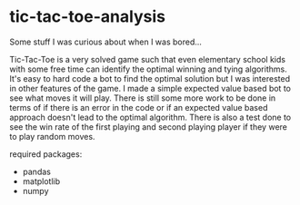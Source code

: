 # tic-tac-toe-analysis
Some stuff I was curious about when I was bored...

Tic-Tac-Toe is a very solved game such that even elementary school kids with some free time can identify the optimal winning and tying algorithms. It's easy to hard code
a bot to find the optimal solution but I was interested in other features of the game. I made a simple expected value based bot to see what moves it will play. There is
still some more work to be done in terms of if there is an error in the code or if an expected value based approach doesn't lead to the optimal algorithm. There is also
a test done to see the win rate of the first playing and second playing player if they were to play random moves.

required packages:
  - pandas
  - matplotlib
  - numpy

